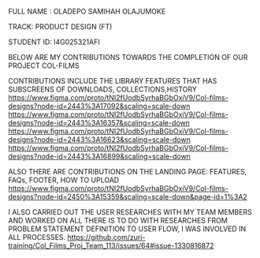 FULL NAME : OLADEPO SAMIHAH OLAJUMOKE

TRACK: PRODUCT DESIGN (FT)

STUDENT ID: I4G025321AFI

BELOW ARE MY CONTRIBUTIONS TOWARDS THE COMPLETION OF OUR PROJECT COL-FILMS

CONTRIBUTIONS INCLUDE THE LIBRARY FEATURES THAT HAS SUBSCREENS OF DOWNLOADS, COLLECTIONS,HISTORY
https://www.figma.com/proto/tNI2fUodbSyrhaBGbOxiV9/Col-films-designs?node-id=2443%3A17092&scaling=scale-down
https://www.figma.com/proto/tNI2fUodbSyrhaBGbOxiV9/Col-films-designs?node-id=2443%3A16357&scaling=scale-down
https://www.figma.com/proto/tNI2fUodbSyrhaBGbOxiV9/Col-films-designs?node-id=2443%3A16623&scaling=scale-down
https://www.figma.com/proto/tNI2fUodbSyrhaBGbOxiV9/Col-films-designs?node-id=2443%3A16899&scaling=scale-down

ALSO THERE ARE CONTRIBUTIONS ON THE LANDING PAGE: FEATURES, FAQs, FOOTER, HOW TO UPLOAD
https://www.figma.com/proto/tNI2fUodbSyrhaBGbOxiV9/Col-films-designs?node-id=2450%3A15359&scaling=scale-down&page-id=1%3A2

I ALSO CARRIED OUT THE USER RESEARCHES WITH MY TEAM MEMBERS AND WORKED ON ALL THERE IS TO DO WITH RESEARCHES FROM PROBLEM STATEMENT DEFINITION TO USER FLOW, I WAS INVOLVED IN ALL PROCESSES.
https://github.com/zuri-training/Col_Films_Proj_Team_113/issues/64#issue-1330816872
